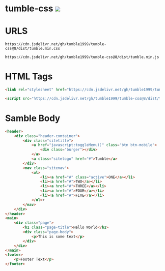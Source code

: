 # tumble-css [![](https://data.jsdelivr.com/v1/package/gh/tumble1999/tumble-css/badge)](https://www.jsdelivr.com/package/gh/tumble1999/tumble-css)

# URLS
`https://cdn.jsdelivr.net/gh/tumble1999/tumble-css@8/dist/tumble.min.css`

`https://cdn.jsdelivr.net/gh/tumble1999/tumble-css@8/dist/tumble.min.js`


# HTML Tags
```html
<link rel="stylesheet" href="https://cdn.jsdelivr.net/gh/tumble1999/tumble-css@8/dist/tumble.min.css">
```
```html
<script src="https://cdn.jsdelivr.net/gh/tumble1999/tumble-css@8/dist/tumble.min.js"></script>
```

# Samble Body
```html
<header>
	<div class="header-container">
		<div class="sitetitle">
			<a href="javascript:toggleMenu()" class="btn btn-mobile">
				<div class="burger"></div>
			</a>
			<a class="sitelogo" href="#">Tumble</a>
		</div>
		<nav class="sitenav">
			<ul>
				<li><a href="#" class="active">ONE</a></li>
				<li><a href="#">TWO</a></li>
				<li><a href="#">THREE</a></li>
				<li><a href="#">FOUR</a></li>
				<li><a href="#">FIVE</a></li>
			</ul>+
		</nav>
	</div>
</header>
<main>
	<div class="page">
		<h1 class="page-title">Hello World</h1>
		<div class="page-body">
			<p>This is some text</p>
		</div>
	</div>
</main>
<footer>
	<p>Footer Text</p>
</footer>
```
